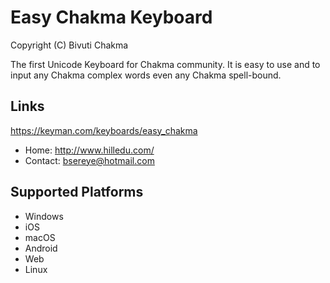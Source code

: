 Easy Chakma Keyboard
======================

Copyright (C) Bivuti Chakma

The first Unicode Keyboard for Chakma community. It is easy to use and to input any Chakma complex words even any Chakma spell-bound.

Links
-----
https://keyman.com/keyboards/easy_chakma

 * Home:     <http://www.hilledu.com/>
 * Contact:  <bsereye@hotmail.com>

Supported Platforms
-------------------
 * Windows
 * iOS
 * macOS
 * Android
 * Web
 * Linux
